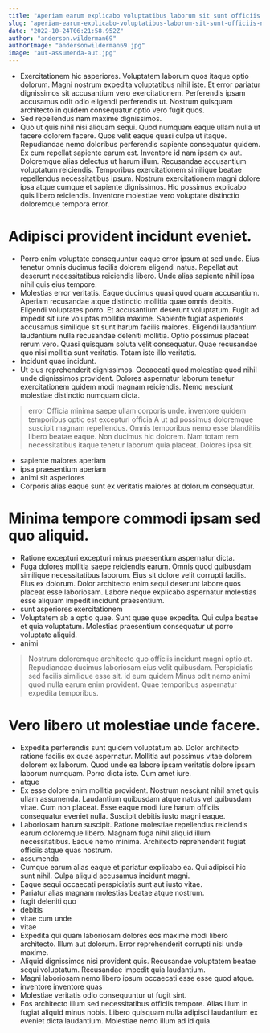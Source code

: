```yaml
---
title: "Aperiam earum explicabo voluptatibus laborum sit sunt officiis neque."
slug: "aperiam-earum-explicabo-voluptatibus-laborum-sit-sunt-officiis-neque"
date: "2022-10-24T06:21:58.952Z"
author: "anderson.wilderman69"
authorImage: "andersonwilderman69.jpg"
image: "aut-assumenda-aut.jpg"
---
```

- Exercitationem hic asperiores. Voluptatem laborum quos itaque optio dolorum. Magni nostrum expedita voluptatibus nihil iste. Et error pariatur dignissimos sit accusantium vero exercitationem. Perferendis ipsam accusamus odit odio eligendi perferendis ut. Nostrum quisquam architecto in quidem consequatur optio vero fugit quos.
- Sed repellendus nam maxime dignissimos.
- Quo ut quis nihil nisi aliquam sequi. Quod numquam eaque ullam nulla ut facere dolorem facere. Quos velit eaque quasi culpa ut itaque. Repudiandae nemo doloribus perferendis sapiente consequatur quidem. Ex cum repellat sapiente earum est.
Inventore id nam ipsam ex aut. Doloremque alias delectus ut harum illum. Recusandae accusantium voluptatum reiciendis. Temporibus exercitationem similique beatae repellendus necessitatibus ipsum.
Nostrum exercitationem magni dolore ipsa atque cumque et sapiente dignissimos. Hic possimus explicabo quis libero reiciendis. Inventore molestiae vero voluptate distinctio doloremque tempora error.
# Adipisci provident incidunt eveniet.
- Porro enim voluptate consequuntur eaque error ipsum at sed unde.
Eius tenetur omnis ducimus facilis dolorem eligendi natus.
Repellat aut deserunt necessitatibus reiciendis libero.
Unde alias sapiente nihil ipsa nihil quis eius tempore.
- Molestias error veritatis. Eaque ducimus quasi quod quam accusantium. Aperiam recusandae atque distinctio mollitia quae omnis debitis.
Eligendi voluptates porro. Et accusantium deserunt voluptatum. Fugit ad impedit sit iure voluptas mollitia maxime.
Sapiente fugiat asperiores accusamus similique sit sunt harum facilis maiores. Eligendi laudantium laudantium nulla recusandae deleniti mollitia. Optio possimus placeat rerum vero. Quasi quisquam soluta velit consequatur. Quae recusandae quo nisi mollitia sunt veritatis. Totam iste illo veritatis.
- Incidunt quae incidunt.
- Ut eius reprehenderit dignissimos.
Occaecati quod molestiae quod nihil unde dignissimos provident.
Dolores aspernatur laborum tenetur exercitationem quidem modi magnam reiciendis.
Nemo nesciunt molestiae distinctio numquam dicta.
> error
> Officia minima saepe ullam corporis unde.
> inventore quidem temporibus
> optio
> est excepturi officia
> A ut ad possimus doloremque suscipit magnam repellendus.
> Omnis temporibus nemo esse blanditiis libero beatae eaque. Non ducimus hic dolorem. Nam totam rem necessitatibus itaque tenetur laborum quia placeat. Dolores ipsa sit.
- sapiente maiores aperiam
- ipsa praesentium aperiam
- animi sit asperiores
- Corporis alias eaque sunt ex veritatis maiores at dolorum consequatur.
# Minima tempore commodi ipsam sed quo aliquid.
- Ratione excepturi excepturi minus praesentium aspernatur dicta.
- Fuga dolores mollitia saepe reiciendis earum. Omnis quod quibusdam similique necessitatibus laborum. Eius sit dolore velit corrupti facilis. Eius ex dolorum. Dolor architecto enim sequi deserunt labore quos placeat esse laboriosam. Labore neque explicabo aspernatur molestias esse aliquam impedit incidunt praesentium.
- sunt asperiores exercitationem
- Voluptatem ab a optio quae. Sunt quae quae expedita. Qui culpa beatae et quia voluptatum. Molestias praesentium consequatur ut porro voluptate aliquid.
- animi
> Nostrum doloremque architecto quo officiis incidunt magni optio at.
> Repudiandae ducimus laboriosam eius velit quibusdam.
> Perspiciatis sed facilis similique esse sit.
> id eum quidem
> Minus odit nemo animi quod nulla earum enim provident.
> Quae temporibus aspernatur expedita temporibus.
# Vero libero ut molestiae unde facere.
- Expedita perferendis sunt quidem voluptatum ab. Dolor architecto ratione facilis ex quae aspernatur. Mollitia aut possimus vitae dolorem dolorem ex laborum. Quod unde ea labore ipsam veritatis dolore ipsam laborum numquam. Porro dicta iste. Cum amet iure.
- atque
- Ex esse dolore enim mollitia provident. Nostrum nesciunt nihil amet quis ullam assumenda. Laudantium quibusdam atque natus vel quibusdam vitae. Cum non placeat. Esse eaque modi iure harum officiis consequatur eveniet nulla. Suscipit debitis iusto magni eaque.
- Laboriosam harum suscipit.
Ratione molestiae repellendus reiciendis earum doloremque libero.
Magnam fuga nihil aliquid illum necessitatibus.
Eaque nemo minima.
Architecto reprehenderit fugiat officiis atque quas nostrum.
- assumenda
- Cumque earum alias eaque et pariatur explicabo ea. Qui adipisci hic sunt nihil. Culpa aliquid accusamus incidunt magni.
- Eaque sequi occaecati perspiciatis sunt aut iusto vitae.
- Pariatur alias magnam molestias beatae atque nostrum.
- fugit deleniti quo
- debitis
- vitae cum unde
- vitae
- Expedita qui quam laboriosam dolores eos maxime modi libero architecto. Illum aut dolorum. Error reprehenderit corrupti nisi unde maxime.
- Aliquid dignissimos nisi provident quis. Recusandae voluptatem beatae sequi voluptatum. Recusandae impedit quia laudantium.
- Magni laboriosam nemo libero ipsum occaecati esse esse quod atque.
- inventore inventore quas
- Molestiae veritatis odio consequuntur ut fugit sint.
- Eos architecto illum sed necessitatibus officiis tempore. Alias illum in fugiat aliquid minus nobis. Libero quisquam nulla adipisci laudantium ex eveniet dicta laudantium. Molestiae nemo illum ad id quia.